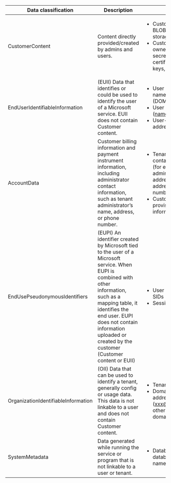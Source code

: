 |         Data classification         |                                                                                                                                      Description                                                                                                                                       |                                                                                         Example                                                                                          |
|-------------------------------------|----------------------------------------------------------------------------------------------------------------------------------------------------------------------------------------------------------------------------------------------------------------------------------------|------------------------------------------------------------------------------------------------------------------------------------------------------------------------------------------|
|           CustomerContent           |                                                                                                                 Content directly provided/created by admins and users.                                                                                                                 |          <ul><li>Customer generated BLOB or structured storage data</li><li>Customer-owned/provided secrets (passwords, certificates, encryption keys, storage keys)</li></ul>           |
|   EndUserIdentifiableInformation    |                                                                           (EUII) Data that identifies or could be used to identify the user of a Microsoft service. EUII does not contain Customer content.                                                                            |                      <ul><li>User name or display name (DOMAIN\UserName)</li><li>User principle name (name@company.com)</li><li>User-specific IP address</li></ul>                       |
|             AccountData             |                                                      Customer billing information and payment instrument information, including administrator contact information, such as tenant administrator’s name, address, or phone number.                                                      | <ul><li>Tenant administrator contact information (for example, tenant administrator’s name, address, e-mail address, phone number)</li><li>Customer’s provisioning information</li></ul> |
|    EndUsePseudonymousIdentifiers    | (EUPI) An identifier created by Microsoft tied to the user of a Microsoft service. When EUPI is combined with other information, such as a mapping table, it identifies the end user. EUPI does not contain information uploaded or created by the customer (Customer content or EUII) |                                                             <ul><li>User GUIDs, PUIDs, or SIDs</li><li>Session IDs</li></ul>                                                             |
| OrganizationIdentifiableInformation |                                                              (OII) Data that can be used to identify a tenant, generally config or usage data. This data is not linkable to a user and does not contain Customer content.                                                              |                        <ul><li>Tenant ID (non-GUID)</li><li>Domain name in e-mail address (xxx@contoso.com) or other tenant-specific domain information</li></ul>                        |
|           SystemMetadata            |                                                                                             Data generated while running the service or program that is not linkable to a user or tenant.                                                                                              |                                                       <ul><li>Database table names, database column names, entity names</li></ul>                                                        |

